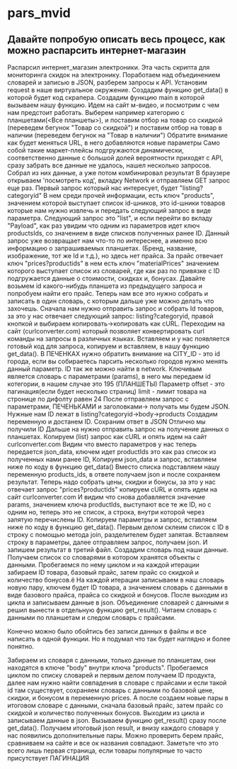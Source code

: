 # pars_mvid
## Давайте попробую описать весь процесс, как можно распарсить интернет-магазин

Распарсил интернет_магазин электроники.
Эта часть скрипта для мониторинга скидок на электронику.
Поработаем над объединением словарей и записью в JSON,
разберем запросы к API.
Установим request в наше виртуальное окружение.
Создадим функцию get_data() в которой будет код скрапера.
Создадим функцию main в которой вызываем нашу функцию.
Идем на сайт м-видео, и посмотрим с чем нам предстоит работать.
Выберем например категорию с планшетами(<Все планшеты>),
и поставим отбор на товар со скидкой (переведем бегунок "Товар со скидкой")
и поставим отбор на товар в наличии (переведем бегунок на "Товар в наличии")
Обратите внимание как будет меняться URL, в него добавляются новые параметры
Само собой такие маркет-плейсы подгружаются динамически,
соответственно данные c большой долей вероятности приходят с API,
сразу забрать все данные не удалось, нашел несколько запросов.
Собрал из них данные, а уже потом комбинировал результат
В браузере открываем 'посмотреть код',
вкладку Network и отправляем GET запрос еще раз.
Первый запрос который нас интересует, будет "listing?categoryid"
В нем среди прочей информации, есть ключ "products",
значением которой выступает список id-шников,
это id-шники товаров которые нам нужно извлечь и передать следующий запрос 
в виде параметра.
Cледующий запрос это "list", и если перейти во вкладу "Payload", 
как раз увидим что одним из параметров идет ключ productsIds, 
со значением в виде списков полученных ранее ID.
Данный запрос уже возвращает нам что-то по интереснее,
а именно всю информацию о запрашиваемых планшетах.
(Бренд, название, изображение, тот же Id и т.д.), но здесь нет прайса.
За прайс отвечает ключ "prices?productids" в нем есть ключ "materialPrices"
значением которого выступает список из словарей, где как раз по привязке с ID
подгружается данные о стоимости, скидках и, бонусах.
Давайте возьмем id какого-нибудь планшета из предыдущего запроса
и попробуем найти его прайс.
Теперь нам все это нужно собрать и записать в один словарь, с которым дальше уже можно делать что захочешь.
Сначала нам нужно отправить запрос и собрать Id товаров, за это у нас отвечает следующий запрос:
listing?categoryid, правой кнопкой и выбираем копировать->копировать как cURL.
Переходим на сайт (curlconverter.com) который позволяет конвертировать curl команды на запросы в различных языках.
Вставляем и у нас появляется готовый код для запроса, копируем и вставляем,
в нашу функцию get_data().
В ПЕЧЕНКАХ нужно обратить внимание на CITY_ID - это id города,
если вы собираетесь парсить несколько городов нужно менять данный параметр.
ID так же можно найти в network.
Ключивым является словарь с параметрами (params), в него мы передаем id котегории,
в нашем случае это 195 (ПЛАНШЕТЫ)
Параметр offset - это пагинация(если будет несколько страниц)
limit - лимит товара на стронице по дифолту равен 24
После отправляем запрос с параметрами, ПЕЧЕНЬКАМИ и заголовками-> получать мы будем JSON.
Нужные нам ID лежат в listing?categoryid->body->products
Создадим переменную и достанем ID.
Сохраним ответ в JSON
Отлично мы получили ID
Дальше на нужно отправить запрос на получение данных о планшетах.
Копируем (list) запрос как cURL и опять идем на сайт curlconverter.com
Видим что вместо параметров у нас теперь передается json_data,
ключем идет productIds это как раз список из полученных нами ранее ID,
Копируем json_data и запрос, вставляем ниже по коду в функцию get_data()
Вместо списка подставляем нашу переменную products_ids, в ответе получаем json
и после сохраняем результат.
Теперь надо собрать цены, скидки и бонусы, за это у нас отвечает запрос
"prices?productids" копируем cURL и опять идем на сайт curlconverter.com
И видим что снова добавляется значение params, значением ключа productIds,
выступают все те же ID, но с одним но, теперь это не список, а строка,
внутри которой через запятую перечислены ID.
Копируем параметры и запрос, вставляем ниже по коду в функцию get_data().
Первым делом склеим список с ID в строку с помощью метода join, разделителем будет запятая.
Вставляем строку в параметры, далее отправляем запрос, получаем json.
И запишем результат в третий файл.
Создадим словарь под наши данные.
Получаем список со словарями в котором хранятся объекты с данными.
Пробегаемся по нему циклом и на каждой итерации забираем ID товара,
базовый прайс, затем прайс со скидкой и количество бонусов.ё
На каждой итерации записываем в наш словарь новую пару, ключем будет ID товара,
а значением словарь с данными в виде базового прайса, прайса со скидкой и бонусов.
После выходим из цикла и записываем данные в json.
Объединение словарей с данными я решил вынести в отдельную функцию get_result().
Читаем словарь с данными по планшетам и следом словарь с прайсами.

Конечно можно было обойтись без записи данных в файлы и все написать в одной функции.
Но я подумал что так будет наглядно и более понятно.

Забираем из словаря с данными, только данные по планшетам,
они находятся в ключе "body" внутри ключа "products".
Пробегаемся циклом по списку словарей и первым делом получаем ID продукта,
далее нам нужно найти совпадения в словаре с прайсами и если такой id там существует,
сохраняем словарь с данными по базовой цене, скидки, и бонусом в переменную prices.
А после создаем новые пары в итоговом словаре с данными, сначала базовый прайс, 
затем прайс со скидкой и количество полученных бонусов.
Выходим из цикла и записываем данные в json.
Вызываем функцию get_result() сразу после get_data().
Получаем итоговый json result, и внизу каждого словаря у нас появились дополнительные пары.
Можно проверить берем прайс, сравниваем на сайте и все ок названия совпадают.
Заметьте что это всего лишь первая страница, если товары популярные то часто присутствует ПАГИНАЦИЯ
